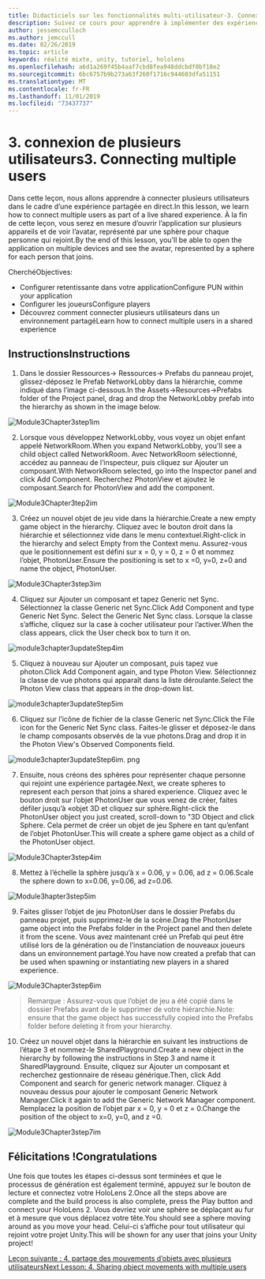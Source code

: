 ```yaml
---
title: Didacticiels sur les fonctionnalités multi-utilisateur-3. Connexion de plusieurs utilisateurs
description: Suivez ce cours pour apprendre à implémenter des expériences partagées multi-utilisateur dans une application HoloLens 2.
author: jessemcculloch
ms.author: jemccull
ms.date: 02/26/2019
ms.topic: article
keywords: réalité mixte, unity, tutoriel, hololens
ms.openlocfilehash: a6d1a269f45b4aaf7cbd8fea948ddcbdf0bf18e2
ms.sourcegitcommit: 6bc6757b9b273a63f260f1716c944603dfa51151
ms.translationtype: MT
ms.contentlocale: fr-FR
ms.lasthandoff: 11/01/2019
ms.locfileid: "73437737"
---
```

# <a name="3-connecting-multiple-users"></a><span data-ttu-id="64056-105">3. connexion de plusieurs utilisateurs</span><span class="sxs-lookup"><span data-stu-id="64056-105">3. Connecting multiple users</span></span>

<span data-ttu-id="64056-106">Dans cette leçon, nous allons apprendre à connecter plusieurs utilisateurs dans le cadre d’une expérience partagée en direct.</span><span class="sxs-lookup"><span data-stu-id="64056-106">In this lesson, we learn how to connect multiple users as part of a live shared experience.</span></span> <span data-ttu-id="64056-107">À la fin de cette leçon, vous serez en mesure d’ouvrir l’application sur plusieurs appareils et de voir l’avatar, représenté par une sphère pour chaque personne qui rejoint.</span><span class="sxs-lookup"><span data-stu-id="64056-107">By the end of this lesson, you'll be able to open the application on multiple devices and see the avatar, represented by a sphere for each person that joins.</span></span> 

<span data-ttu-id="64056-108">Cherché</span><span class="sxs-lookup"><span data-stu-id="64056-108">Objectives:</span></span>

- <span data-ttu-id="64056-109">Configurer retentissante dans votre application</span><span class="sxs-lookup"><span data-stu-id="64056-109">Configure PUN within your application</span></span>
- <span data-ttu-id="64056-110">Configurer les joueurs</span><span class="sxs-lookup"><span data-stu-id="64056-110">Configure players</span></span>
- <span data-ttu-id="64056-111">Découvrez comment connecter plusieurs utilisateurs dans un environnement partagé</span><span class="sxs-lookup"><span data-stu-id="64056-111">Learn how to connect multiple users in a shared experience</span></span>

## <a name="instructions"></a><span data-ttu-id="64056-112">Instructions</span><span class="sxs-lookup"><span data-stu-id="64056-112">Instructions</span></span>

1. <span data-ttu-id="64056-113">Dans le dossier Ressources-> Ressources-> Prefabs du panneau projet, glissez-déposez le Prefab NetworkLobby dans la hiérarchie, comme indiqué dans l’image ci-dessous.</span><span class="sxs-lookup"><span data-stu-id="64056-113">In the Assets->Resources->Prefabs folder of the Project panel, drag and drop the NetworkLobby prefab into the hierarchy as shown in the image below.</span></span>

![Module3Chapter3step1im](images/module3chapter3step1im.PNG)

2. <span data-ttu-id="64056-115">Lorsque vous développez NetworkLobby, vous voyez un objet enfant appelé NetworkRoom.</span><span class="sxs-lookup"><span data-stu-id="64056-115">When you expand NetworkLobby, you'll see a child object called NetworkRoom.</span></span> <span data-ttu-id="64056-116">Avec NetworkRoom sélectionné, accédez au panneau de l’inspecteur, puis cliquez sur Ajouter un composant.</span><span class="sxs-lookup"><span data-stu-id="64056-116">With NetworkRoom selected, go into the Inspector panel and click Add Component.</span></span> <span data-ttu-id="64056-117">Recherchez PhotonView et ajoutez le composant.</span><span class="sxs-lookup"><span data-stu-id="64056-117">Search for PhotonView and add the component.</span></span>

![Module3Chapter3tep2im](images/module3chapter3step2im.PNG)

3. <span data-ttu-id="64056-119">Créez un nouvel objet de jeu vide dans la hiérarchie.</span><span class="sxs-lookup"><span data-stu-id="64056-119">Create a new empty game object in the hierarchy.</span></span> <span data-ttu-id="64056-120">Cliquez avec le bouton droit dans la hiérarchie et sélectionnez vide dans le menu contextuel.</span><span class="sxs-lookup"><span data-stu-id="64056-120">Right-click in the hierarchy and select Empty from the Context menu.</span></span> <span data-ttu-id="64056-121">Assurez-vous que le positionnement est défini sur x = 0, y = 0, z = 0 et nommez l’objet, PhotonUser.</span><span class="sxs-lookup"><span data-stu-id="64056-121">Ensure the positioning is set to x =0, y=0, z=0 and name the object, PhotonUser.</span></span>

![Module3Chapter3step3im](images/module3chapter3step3im.PNG)

4. <span data-ttu-id="64056-123">Cliquez sur Ajouter un composant et tapez Generic net Sync. Sélectionnez la classe Generic net Sync.</span><span class="sxs-lookup"><span data-stu-id="64056-123">Click Add Component and type Generic Net Sync. Select the Generic Net Sync class.</span></span> <span data-ttu-id="64056-124">Lorsque la classe s’affiche, cliquez sur la case à cocher utilisateur pour l’activer.</span><span class="sxs-lookup"><span data-stu-id="64056-124">When the class appears, click the User check box to turn it on.</span></span> 

![module3chapter3updateStep4im](images/module3chapter3updateStep4im.png)

5. <span data-ttu-id="64056-126">Cliquez à nouveau sur Ajouter un composant, puis tapez vue photon.</span><span class="sxs-lookup"><span data-stu-id="64056-126">Click Add Component again, and type Photon View.</span></span> <span data-ttu-id="64056-127">Sélectionnez la classe de vue photons qui apparaît dans la liste déroulante.</span><span class="sxs-lookup"><span data-stu-id="64056-127">Select the Photon View class that appears in the drop-down list.</span></span>

![module3chapter3updateStep5im](images/module3chapter3updateStep5im.png)

6. <span data-ttu-id="64056-129">Cliquez sur l’icône de fichier de la classe Generic net Sync.</span><span class="sxs-lookup"><span data-stu-id="64056-129">Click the File icon for the Generic Net Sync class.</span></span> <span data-ttu-id="64056-130">Faites-le glisser et déposez-le dans le champ composants observés de la vue photons.</span><span class="sxs-lookup"><span data-stu-id="64056-130">Drag and drop it in the Photon View's Observed Components field.</span></span> 

![module3chapter3updateStep6im. png](images/module3chapter3updateStep6im.png) 

7. <span data-ttu-id="64056-132">Ensuite, nous créons des sphères pour représenter chaque personne qui rejoint une expérience partagée.</span><span class="sxs-lookup"><span data-stu-id="64056-132">Next, we create spheres to represent each person that joins a shared experience.</span></span> <span data-ttu-id="64056-133">Cliquez avec le bouton droit sur l’objet PhotonUser que vous venez de créer, faites défiler jusqu’à «objet 3D et cliquez sur sphère.</span><span class="sxs-lookup"><span data-stu-id="64056-133">Right-click the PhotonUser object you just created, scroll-down to "3D Object and click Sphere.</span></span> <span data-ttu-id="64056-134">Cela permet de créer un objet de jeu Sphere en tant qu’enfant de l’objet PhotonUser.</span><span class="sxs-lookup"><span data-stu-id="64056-134">This will create a sphere game object as a child of the PhotonUser object.</span></span>

![Module3Chapter3step4im](images/module3chapter3step4im.PNG)

8. <span data-ttu-id="64056-136">Mettez à l’échelle la sphère jusqu’à x = 0.06, y = 0.06, ad z = 0.06.</span><span class="sxs-lookup"><span data-stu-id="64056-136">Scale the sphere down to x=0.06, y=0.06, ad z=0.06.</span></span>

![Module3hapter3step5im](images/module3chapter3step5im.PNG)

9. <span data-ttu-id="64056-138">Faites glisser l’objet de jeu PhotonUser dans le dossier Prefabs du panneau projet, puis supprimez-le de la scène.</span><span class="sxs-lookup"><span data-stu-id="64056-138">Drag the PhotonUser game object into the Prefabs folder in the Project panel and then delete it from the scene.</span></span> <span data-ttu-id="64056-139">Vous avez maintenant créé un Prefab qui peut être utilisé lors de la génération ou de l’instanciation de nouveaux joueurs dans un environnement partagé.</span><span class="sxs-lookup"><span data-stu-id="64056-139">You have now created a prefab that can be used when spawning or instantiating new players in a shared experience.</span></span>

![Module3Chapter3step6im](images/module3chapter3step6im.PNG)

> <span data-ttu-id="64056-141">Remarque : Assurez-vous que l’objet de jeu a été copié dans le dossier Prefabs avant de le supprimer de votre hiérarchie.</span><span class="sxs-lookup"><span data-stu-id="64056-141">Note: ensure that the game object has successfully copied into the Prefabs folder before deleting it from your hierarchy.</span></span>

10. <span data-ttu-id="64056-142">Créez un nouvel objet dans la hiérarchie en suivant les instructions de l’étape 3 et nommez-le SharedPlayground.</span><span class="sxs-lookup"><span data-stu-id="64056-142">Create a new object in the hierarchy by following the instructions in Step 3 and name it SharedPlayground.</span></span> <span data-ttu-id="64056-143">Ensuite, cliquez sur Ajouter un composant et recherchez gestionnaire de réseau générique.</span><span class="sxs-lookup"><span data-stu-id="64056-143">Then, click Add Component and search for generic network manager.</span></span>  <span data-ttu-id="64056-144">Cliquez à nouveau dessus pour ajouter le composant Generic Network Manager.</span><span class="sxs-lookup"><span data-stu-id="64056-144">Click it again to add the Generic Network Manager component.</span></span> <span data-ttu-id="64056-145">Remplacez la position de l’objet par x = 0, y = 0 et z = 0.</span><span class="sxs-lookup"><span data-stu-id="64056-145">Change the position of the object to x=0, y=0, and z =0.</span></span>

![Module3Chapter3step7im](images/module3chapter3step7im.PNG)


## <a name="congratulations"></a><span data-ttu-id="64056-147">Félicitations !</span><span class="sxs-lookup"><span data-stu-id="64056-147">Congratulations</span></span>

<span data-ttu-id="64056-148">Une fois que toutes les étapes ci-dessus sont terminées et que le processus de génération est également terminé, appuyez sur le bouton de lecture et connectez votre HoloLens 2.</span><span class="sxs-lookup"><span data-stu-id="64056-148">Once all the steps above are complete and the build process is also complete, press the Play button and connect your HoloLens 2.</span></span> <span data-ttu-id="64056-149">Vous devriez voir une sphère se déplaçant au fur et à mesure que vous déplacez votre tête.</span><span class="sxs-lookup"><span data-stu-id="64056-149">You should see a sphere moving around as you move your head.</span></span> <span data-ttu-id="64056-150">Celui-ci s’affiche pour tout utilisateur qui rejoint votre projet Unity.</span><span class="sxs-lookup"><span data-stu-id="64056-150">This will be shown for any user that joins your Unity project!</span></span>

<span data-ttu-id="64056-151">[Leçon suivante : 4. partage des mouvements d’objets avec plusieurs utilisateurs](mrlearning-sharing(photon)-ch4.md)</span><span class="sxs-lookup"><span data-stu-id="64056-151">[Next Lesson: 4. Sharing object movements with multiple users](mrlearning-sharing(photon)-ch4.md)</span></span>

